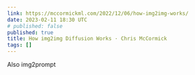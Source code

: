 ```yaml
---
link: https://mccormickml.com/2022/12/06/how-img2img-works/
date: 2023-02-11 18:30 UTC
# published: false
published: true
title: How img2img Diffusion Works · Chris McCormick
tags: []
---
```


Also img2prompt
